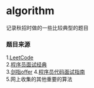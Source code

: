 # algorithm
记录秋招时做的一些比较典型的题目

### 题目来源
1.[LeetCode](!https://leetcode-cn.com/)   
2.[程序员面试经典](!https://www.nowcoder.com/ta/cracking-the-coding-interview)   
3.[剑指offer](!https://www.nowcoder.com/ta/coding-interviews)
4.[程序员代码面试指南](!https://www.nowcoder.com/ta/programmer-code-interview-guide)   
5.网上收集的其他重要的算法   

### 